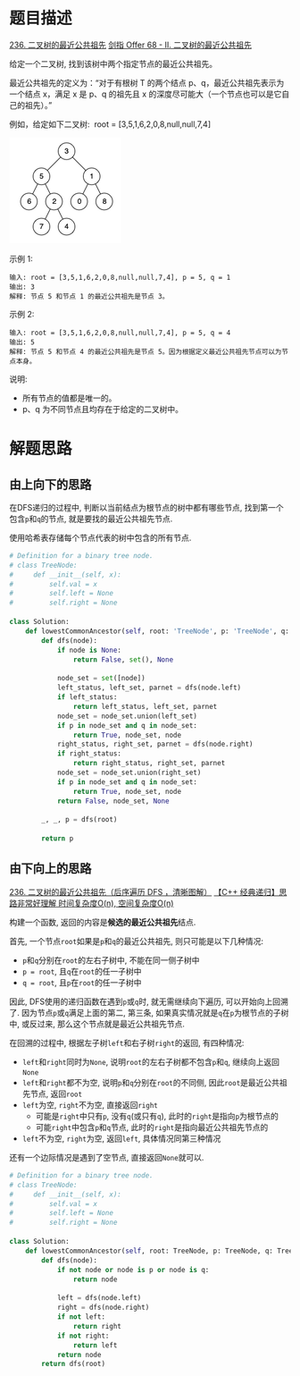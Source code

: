 # 题目描述

[236. 二叉树的最近公共祖先](https://leetcode-cn.com/problems/lowest-common-ancestor-of-a-binary-tree/)
[剑指 Offer 68 - II. 二叉树的最近公共祖先](https://leetcode-cn.com/problems/er-cha-shu-de-zui-jin-gong-gong-zu-xian-lcof/)

给定一个二叉树, 找到该树中两个指定节点的最近公共祖先。

最近公共祖先的定义为：“对于有根树 T 的两个结点 p、q，最近公共祖先表示为一个结点 x，满足 x 是 p、q 的祖先且 x 的深度尽可能大（一个节点也可以是它自己的祖先）。”

例如，给定如下二叉树:  root = [3,5,1,6,2,0,8,null,null,7,4]

![](/Algorithm/imgs/binarytree.png)

示例 1:
```
输入: root = [3,5,1,6,2,0,8,null,null,7,4], p = 5, q = 1
输出: 3
解释: 节点 5 和节点 1 的最近公共祖先是节点 3。
```

示例 2:
```
输入: root = [3,5,1,6,2,0,8,null,null,7,4], p = 5, q = 4
输出: 5
解释: 节点 5 和节点 4 的最近公共祖先是节点 5。因为根据定义最近公共祖先节点可以为节点本身。
```

说明:

- 所有节点的值都是唯一的。
- p、q 为不同节点且均存在于给定的二叉树中。

# 解题思路

## 由上向下的思路

在DFS递归的过程中, 判断以当前结点为根节点的树中都有哪些节点, 找到第一个包含`p`和`q`的节点, 就是要找的最近公共祖先节点.

使用哈希表存储每个节点代表的树中包含的所有节点.

```python
# Definition for a binary tree node.
# class TreeNode:
#     def __init__(self, x):
#         self.val = x
#         self.left = None
#         self.right = None

class Solution:
    def lowestCommonAncestor(self, root: 'TreeNode', p: 'TreeNode', q: 'TreeNode') -> 'TreeNode':
        def dfs(node):
            if node is None:
                return False, set(), None

            node_set = set([node])
            left_status, left_set, parnet = dfs(node.left)
            if left_status:
                return left_status, left_set, parnet
            node_set = node_set.union(left_set)
            if p in node_set and q in node_set:
                return True, node_set, node
            right_status, right_set, parnet = dfs(node.right)
            if right_status:
                return right_status, right_set, parnet
            node_set = node_set.union(right_set)
            if p in node_set and q in node_set:
                return True, node_set, node
            return False, node_set, None

        _, _, p = dfs(root)

        return p
```

## 由下向上的思路

[236. 二叉树的最近公共祖先（后序遍历 DFS ，清晰图解）](https://leetcode-cn.com/problems/lowest-common-ancestor-of-a-binary-tree/solution/236-er-cha-shu-de-zui-jin-gong-gong-zu-xian-hou-xu/)
[【C++ 经典递归】思路非常好理解 时间复杂度O(n), 空间复杂度O(n)](https://leetcode-cn.com/problems/lowest-common-ancestor-of-a-binary-tree/solution/c-jing-dian-di-gui-si-lu-fei-chang-hao-li-jie-shi-/)

构建一个函数, 返回的内容是**候选的最近公共祖先**结点.

首先, 一个节点`root`如果是`p`和`q`的最近公共祖先, 则只可能是以下几种情况:

- `p`和`q`分别在`root`的左右子树中, 不能在同一侧子树中
- `p = root`, 且`q`在`root`的任一子树中
- `q = root`, 且`p`在`root`的任一子树中

因此, DFS使用的递归函数在遇到`p`或`q`时, 就无需继续向下遍历, 可以开始向上回溯了. 因为节点`p`或`q`满足上面的第二, 第三条, 如果真实情况就是`q`在`p`为根节点的子树中, 或反过来, 那么这个节点就是最近公共祖先节点.

在回溯的过程中, 根据左子树`left`和右子树`right`的返回, 有四种情况:

- `left`和`right`同时为`None`, 说明`root`的左右子树都不包含`p`和`q`, 继续向上返回`None`
- `left`和`right`都不为空, 说明`p`和`q`分别在`root`的不同侧, 因此`root`是最近公共祖先节点, 返回`root`
- `left`为空, `right`不为空, 直接返回`right`
  - 可能是`right`中只有`p`, 没有`q`(或只有`q`), 此时的`right`是指向`p`为根节点的
  - 可能`right`中包含`p`和`q`节点, 此时的`right`是指向最近公共祖先节点的
- `left`不为空, `right`为空, 返回`left`, 具体情况同第三种情况

还有一个边际情况是遇到了空节点, 直接返回`None`就可以.

```python
# Definition for a binary tree node.
# class TreeNode:
#     def __init__(self, x):
#         self.val = x
#         self.left = None
#         self.right = None

class Solution:
    def lowestCommonAncestor(self, root: TreeNode, p: TreeNode, q: TreeNode) -> TreeNode:
        def dfs(node):
            if not node or node is p or node is q:
                return node

            left = dfs(node.left)
            right = dfs(node.right)
            if not left:
                return right
            if not right:
                return left
            return node
        return dfs(root)
```
